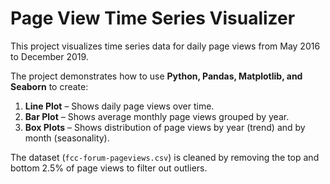 # Page View Time Series Visualizer

This project visualizes time series data for daily page views from May 2016 to December 2019.

The project demonstrates how to use **Python, Pandas, Matplotlib, and Seaborn** to create:

1. **Line Plot** – Shows daily page views over time.
2. **Bar Plot** – Shows average monthly page views grouped by year.
3. **Box Plots** – Shows distribution of page views by year (trend) and by month (seasonality).

The dataset (`fcc-forum-pageviews.csv`) is cleaned by removing the top and bottom 2.5% of page views to filter out outliers.
